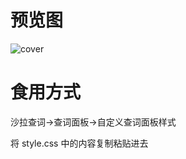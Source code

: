 # 预览图

![cover](https://s21.ax1x.com/2024/09/04/pAVxTJ0.png)

# 食用方式

沙拉查词->查词面板->自定义查词面板样式

将 style.css 中的内容复制粘贴进去
